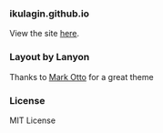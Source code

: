 ### ikulagin.github.io
View the site [here](http://ikulagin.github.io).

### Layout by Lanyon
Thanks to [Mark Otto](https://github.com/mdo) for a great theme

### License
MIT License